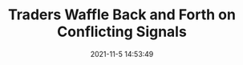 ---
"title": "Traders Waffle Back and Forth on Conflicting Signals"
"date": "2021-11-5 14:53:49"
"feed_name": "RIGZONE"
"feed_website": "http://www.rigzone.com/"
"feed_rss": "http://www.rigzone.com/news/rss/rigzone_latest.aspx"
"link": "https://www.rigzone.com/news/traders_waffle_back_and_forth_on_conflicting_signals-05-nov-2021-166928-article/?rss=true"
"source": "None"
"file": "_posts/2021-1-1-ef0021575ae60f7573f6f2a7e16d52e9f711dade.md"
"accident": "0"
"drilling": "0"
"dead": "0"
"injured": "0"
"arrested": "0"
"place": "unknown place"
"where": "unknown site"
"causes": "unknown"
"place_uri": "unknown place"
---